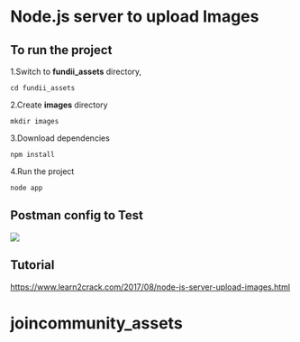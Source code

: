 # Node.js server to upload Images

## To run the project

1.Switch to __fundii_assets__ directory,
```
cd fundii_assets
```
2.Create __images__ directory
```
mkdir images
```
3.Download dependencies
```
npm install
```
4.Run the project
```
node app
```
## Postman config to Test

<img src="https://www.learn2crack.com/wp-content/uploads/2017/08/postman-upload-image.png"/>

## Tutorial
https://www.learn2crack.com/2017/08/node-js-server-upload-images.html
# joincommunity_assets
